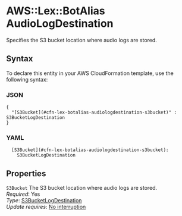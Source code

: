# AWS::Lex::BotAlias AudioLogDestination<a name="aws-properties-lex-botalias-audiologdestination"></a>

Specifies the S3 bucket location where audio logs are stored\.

## Syntax<a name="aws-properties-lex-botalias-audiologdestination-syntax"></a>

To declare this entity in your AWS CloudFormation template, use the following syntax:

### JSON<a name="aws-properties-lex-botalias-audiologdestination-syntax.json"></a>

```
{
  "[S3Bucket](#cfn-lex-botalias-audiologdestination-s3bucket)" : S3BucketLogDestination
}
```

### YAML<a name="aws-properties-lex-botalias-audiologdestination-syntax.yaml"></a>

```
  [S3Bucket](#cfn-lex-botalias-audiologdestination-s3bucket): 
    S3BucketLogDestination
```

## Properties<a name="aws-properties-lex-botalias-audiologdestination-properties"></a>

`S3Bucket`  <a name="cfn-lex-botalias-audiologdestination-s3bucket"></a>
The S3 bucket location where audio logs are stored\.  
*Required*: Yes  
*Type*: [S3BucketLogDestination](aws-properties-lex-botalias-s3bucketlogdestination.md)  
*Update requires*: [No interruption](https://docs.aws.amazon.com/AWSCloudFormation/latest/UserGuide/using-cfn-updating-stacks-update-behaviors.html#update-no-interrupt)